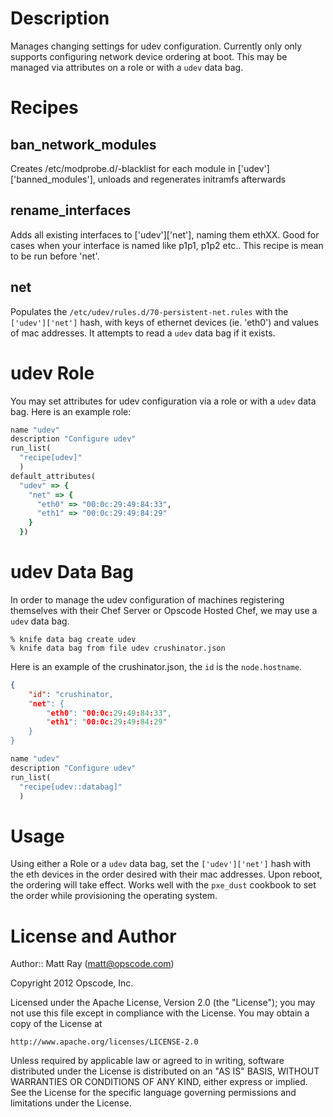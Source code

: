 Description
===========
Manages changing settings for udev configuration. Currently only only supports configuring network device ordering at boot. This may be managed via attributes on a role or with a `udev` data bag.

Recipes
=======


ban_network_modules
---
Creates /etc/modprobe.d/<MODULE>-blacklist for each module in ['udev']['banned_modules'], unloads and regenerates initramfs afterwards

rename_interfaces
---
Adds all existing interfaces to ['udev']['net'], naming them ethXX. Good for cases when your interface is named like p1p1, p1p2 etc..
This recipe is mean to be run before 'net'. 

net
---
Populates the `/etc/udev/rules.d/70-persistent-net.rules` with the `['udev']['net']` hash, with keys of ethernet devices (ie. 'eth0') and values of mac addresses. It attempts to read a `udev` data bag if it exists.


udev Role
=========

You may set attributes for udev configuration via a role or with a `udev` data bag. Here is an example role:

```ruby
name "udev"
description "Configure udev"
run_list(
  "recipe[udev]"
  )
default_attributes(
  "udev" => {
    "net" => {
      "eth0" => "00:0c:29:49:84:33",
      "eth1" => "00:0c:29:49:84:29"
    }
  })
```

udev Data Bag
=============

In order to manage the udev configuration of machines registering themselves with their Chef Server or Opscode Hosted Chef, we may use a `udev` data bag.

```
% knife data bag create udev
% knife data bag from file udev crushinator.json
```

Here is an example of the crushinator.json, the `id` is the `node.hostname`.

```json
{
    "id": "crushinator,
    "net": {
        "eth0": "00:0c:29:49:84:33",
        "eth1": "00:0c:29:49:84:29"
    }
}
```

```ruby
name "udev"
description "Configure udev"
run_list(
  "recipe[udev::databag]"
  )
```

Usage
=====

Using either a Role or a `udev` data bag, set the `['udev']['net']` hash with the eth devices in the order desired with their mac addresses. Upon reboot, the ordering will take effect. Works well with the `pxe_dust` cookbook to set the order while provisioning the operating system.

License and Author
==================

Author:: Matt Ray (<matt@opscode.com>)

Copyright 2012 Opscode, Inc.

Licensed under the Apache License, Version 2.0 (the "License");
you may not use this file except in compliance with the License.
You may obtain a copy of the License at

    http://www.apache.org/licenses/LICENSE-2.0

Unless required by applicable law or agreed to in writing, software
distributed under the License is distributed on an "AS IS" BASIS,
WITHOUT WARRANTIES OR CONDITIONS OF ANY KIND, either express or implied.
See the License for the specific language governing permissions and
limitations under the License.

